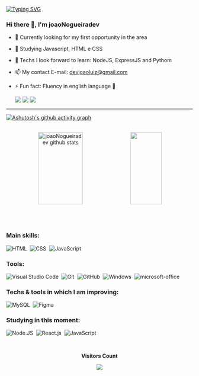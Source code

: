 [![Typing SVG](https://readme-typing-svg.herokuapp.com/?color=00bfbf&size=35&center=true&vCenter=true&width=1000&lines=Hello,+My+Name+is+João+Luiz+Lima+Nogueira;I'm+24+years+old;I+am+from+Caucaia+-+CE+,+in+Brazil;Welcome!+:%29)](https://git.io/typing-svg)

### Hi there 👋, I'm joaoNogueiradev 
- 🔭 Currently looking for my first opportunity in the area
- 🌱 Studying Javascript, HTML e CSS
- 👀 Techs I look forward to learn: NodeJS, ExpressJS and Pythom
- 📫 My contact E-mail: devjoaoluiz@gmail.com
- ⚡ Fun fact: Fluency in english language 📓

  <div> 
  <a href = "mailto:devjoaoluiz@gmail.com" target="_blank"><img src="https://img.shields.io/badge/Gmail-D14836?style=for-the-badge&logo=gmail&logoColor=white"></a>
  <a href="https://www.linkedin.com/in/jo%C3%A3o-luiz-lima-nogueira-646580196/" target="_blank"><img src="https://img.shields.io/badge/-LinkedIn-%230077B5?style=for-the-badge&logo=linkedin&logoColor=white"></a>
  <a href="https://steamcommunity.com/profiles/76561199057907104/" target="_blank"><img src="https://img.shields.io/badge/Steam-000000?style=for-the-badge&logo=steam&logoColor=white"></a> 
  
</div>


<hr>

[![Ashutosh's github activity graph](https://github-readme-activity-graph.vercel.app/graph?username=joaoNogueiradev&bg_color=000000&color=15e5a6&line=07e9a5&point=0a855c&area=true&hide_border=true)](https://github.com/ashutosh00710/github-readme-activity-graph)

<br>
  
<div align="center">  
  <img width="49%" height="195px" src="https://github-readme-stats.vercel.app/api?username=joaoNogueiradev&show_icons=true&count_private=true&hide_border=true&title_color=00bfbf&rank_icon=github&icon_color=00bfbf&text_color=c9d1d9&bg_color=0d1117" alt="joaoNogueiradev github stats" /> 
  <img width="41%" height="195px" src="https://github-readme-stats.vercel.app/api/top-langs/?username=joaoNogueiradev&layout=compact&hide_border=true&title_color=00bfbf&text_color=00bfbf&bg_color=0d1117" />
</div>

<br><br>

### Main skills:
![HTML](https://img.shields.io/badge/-HTML-0D1117?style=for-the-badge&logo=html5&labelColor=0D1117)&nbsp;
![CSS](https://img.shields.io/badge/-CSS-0D1117?style=for-the-badge&logo=CSS3&logoColor=1572B6&labelColor=0D1117)&nbsp;
![JavaScript](https://img.shields.io/badge/-JavaScript-0D1117?style=for-the-badge&logo=javascript&labelColor=0D1117&textColor=0D1117)&nbsp;
 
### Tools:
![Visual Studio Code](https://img.shields.io/badge/-Visual%20Studio%20Code-0D1117?style=for-the-badge&logo=visual-studio-code&logoColor=0D1117&labelColor=0D1117)&nbsp;
![Git](https://img.shields.io/badge/-Git-0D1117?style=for-the-badge&logo=git&labelColor=0D1117)&nbsp;
![GitHub](https://img.shields.io/badge/-GitHub-0D1117?style=for-the-badge&logo=github&labelColor=0D1117)&nbsp;
![Windows](https://img.shields.io/badge/-Windows-0D1117?style=for-the-badge&logo=windows&labelColor=0D1117)&nbsp;
![microsoft-office](https://img.shields.io/badge/-microsoft_office-0D1117?style=for-the-badge&logo=microsoft-office&labelColor=0D1117)&nbsp;
 
### Techs & tools in which I am improving:
![MySQL](https://img.shields.io/badge/-mysql-0D1117?style=for-the-badge&logo=mysql&labelColor=0D1117)&nbsp;
![Figma](https://img.shields.io/badge/-figma-0D1117?style=for-the-badge&logo=figma&labelColor=0D1117)&nbsp;
  
### Studying in this moment:
![Node.JS](https://img.shields.io/badge/-Node.JS-0D1117?style=for-the-badge&logo=node.js&labelColor=0D1117&textColor=0D1117)&nbsp;
![React.js](https://img.shields.io/badge/-React.js-0D1117?style=for-the-badge&logo=react&labelColor=0D1117)&nbsp;
![JavaScript](https://img.shields.io/badge/-JavaScript-0D1117?style=for-the-badge&logo=javascript&labelColor=0D1117&textColor=0D1117)&nbsp;

<div align="center">
<br><p align="centre"><b>Visitors Count</b></p>  
<p align="center"><img align="center" src="https://profile-counter.glitch.me/{joaoNogueiradev}/count.svg" /></p> 
<br></div>

